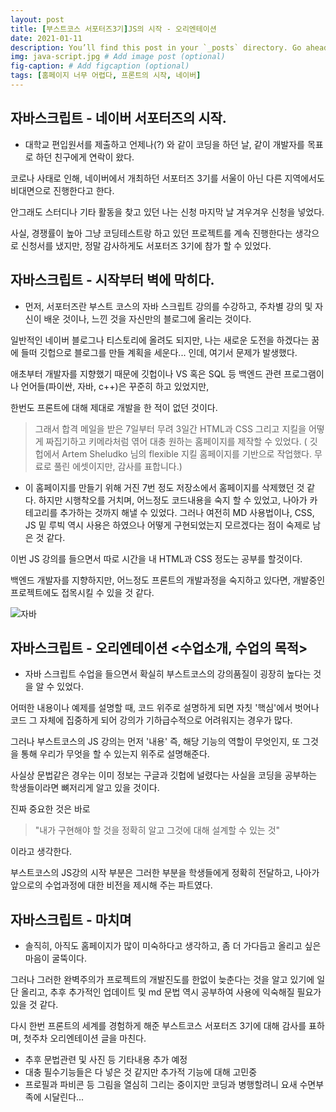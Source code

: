 ```yaml
---
layout: post
title: [부스트코스 서포터즈3기]JS의 시작 - 오리엔테이션
date: 2021-01-11
description: You’ll find this post in your `_posts` directory. Go ahead and edit it and re-build the site to see your changes. # Add post description (optional)
img: java-script.jpg # Add image post (optional)
fig-caption: # Add figcaption (optional)
tags: [홈페이지 너무 어렵다, 프론트의 시작, 네이버]
---
```


## 자바스크립트 - 네이버 서포터즈의 시작.

* 대학교 편입원서를 제출하고 언제나(?) 와 같이 코딩을 하던 날, 같이 개발자를 목표로 하던 친구에게 연락이 왔다. 

코로나 사태로 인해, 네이버에서 개최하던 서포터즈 3기를 서울이 아닌 다른 지역에서도 비대면으로 진행한다고 한다. 

안그래도 스터디나 기타 활동을 찾고 있던 나는 신청 마지막 날 겨우겨우 신청을 넣었다.

사실, 경쟁률이 높아 그냥 코딩테스트랑 하고 있던 프로젝트를 계속 진행한다는 생각으로 신청서를 냈지만, 정말 감사하게도 서포터즈 3기에 참가 할 수 있었다.


## 자바스크립트 - 시작부터 벽에 막히다.

* 먼저, 서포터즈란 부스트 코스의 자바 스크립트 강의를 수강하고, 주차별 강의 및 자신이 배운 것이나, 느낀 것을 자신만의 블로그에 올리는 것이다. 

일반적인 네이버 블로그나 티스토리에 올려도 되지만, 나는 새로운 도전을 하겠다는 꿈에 들떠 깃헙으로 블로그를 만들 계획을 세운다... 인데, 여기서 문제가 발생했다.

애초부터 개발자를 지향했기 때문에 깃헙이나 VS 혹은 SQL 등 백엔드 관련 프로그램이나 언어들(파이싼, 자바, c++)은 꾸준히 하고 있었지만,

한번도 프론트에 대해 제대로 개발을 한 적이 없던 것이다.

>그래서 합격 메일을 받은 7일부터 무려 3일간 HTML과 CSS 그리고 지킬을 어떻게 짜집기하고 키메라처럼 엮어 대충 원하는 홈페이지를 제작할 수 있었다.
>( 깃헙에서 Artem Sheludko 님의 flexible 지킬 홈페이지를 기반으로 작업했다. 무료로 풀린 에셋이지만, 감사를 표합니다.) 

* 이 홈페이지를 만들기 위해 거진 7번 정도 저장소에서 홈페이지를 삭제했던 것 같다. 하지만 시행착오를 거치며, 어느정도 코드내용을 숙지 할 수 있었고, 나아가 카테고리를 추가하는 것까지 해낼 수 있었다. 그러나 여전히 MD 사용법이나, CSS, JS 밑 루빅 역시 사용은 하였으나 어떻게 구현되었는지 모르겠다는 점이 숙제로 남은 것 같다. 

이번 JS 강의를 들으면서 따로 시간을 내 HTML과 CSS 정도는 공부를 할것이다. 

백엔드 개발자를 지향하지만, 어느정도 프론트의 개발과정을 숙지하고 있다면, 개발중인 프로젝트에도 접목시킬 수 있을 것 같다.


![자바]({{site.baseurl}}/assets/img/js-1.png)



## 자바스크립트 - 오리엔테이션 <수업소개, 수업의 목적>

* 자바 스크립트 수업을 들으면서 확실히 부스트코스의 강의품질이 굉장히 높다는 것을 알 수 있었다. 
 
어떠한 내용이나 예제를 설명할 때, 코드 위주로 설명하게 되면 자칫 '핵심'에서 벗어나 코드 그 자체에 집중하게 되어 강의가 기하급수적으로 어려워지는 경우가 많다.

그러나 부스트코스의 JS 강의는 먼저 '내용' 즉, 해당 기능의 역할이 무엇인지, 또 그것을 통해 우리가 무엇을 할 수 있는지 위주로 설명해준다. 

사실상 문법같은 경우는 이미 정보는 구글과 깃헙에 널렸다는 사실을 코딩을 공부하는 학생들이라면 뼈저리게 알고 있을 것이다. 

진짜 중요한 것은 바로 

>"내가 구현해야 할 것을 정확히 알고 그것에 대해 설계할 수 있는 것"

이라고 생각한다. 

부스트코스의 JS강의 시작 부분은 그러한 부분을 학생들에게 정확히 전달하고, 나아가 앞으로의 수업과정에 대한 비전을 제시해 주는 파트였다.

## 자바스크립트 - 마치며

* 솔직히, 아직도 홈페이지가 많이 미숙하다고 생각하고, 좀 더 가다듬고 올리고 싶은 마음이 굴뚝이다.

그러나 그러한 완벽주의가 프로젝트의 개발진도를 한없이 늦춘다는 것을 알고 있기에 일단 올리고, 추후 추가적인 업데이트 및 md 문법 역시 공부하여 사용에 익숙해질 필요가 있을 것 같다.

다시 한번 프론트의 세계를 경험하게 해준 부스트코스 서포터즈 3기에 대해 감사를 표하며, 첫주차 오리엔테이션 글을 마친다.

* 추후 문법관련 및 사진 등 기타내용 추가 예정
* 대충 필수기능들은 다 넣은 것 같지만 추가적 기능에 대해 고민중
* 프로필과 파비콘 등 그림을 열심히 그리는 중이지만 코딩과 병행할려니 요새 수면부족에 시달린다...

